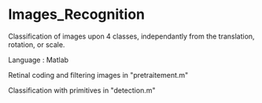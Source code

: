 # Images_Recognition

Classification of images upon 4 classes, independantly from the translation, rotation, or scale.

Language : Matlab

Retinal coding and filtering images in "pretraitement.m"

Classification with primitives in "detection.m"
